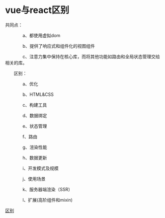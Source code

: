 # vue与react区别

共同点：

　　　　a、都使用虚拟dom

　　　　b、提供了响应式和组件化的视图组件

　　　　c、注意力集中保持在核心库，而将其他功能如路由和全局状态管理交给相关的库。

 

　　区别：

　　　　a、优化

　　　　b、HTML&CSS

　　　　c、构建工具

　　　　d、数据绑定

　　　　e、状态管理

　　　　f、路由

　　　　g、渲染性能

　　　　h、数据更新

　　　　i、开发模式及规模

　　　　j、使用场景

　　　　k、服务器端渲染（SSR）

　　　　l、扩展(高阶组件和mixin)



[区别](https://www.cnblogs.com/yangyangxxb/p/10105856.html)